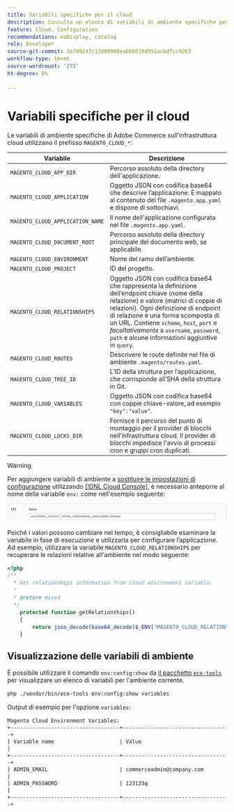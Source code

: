 ```yaml
---
title: Variabili specifiche per il cloud
description: Consulta un elenco di variabili di ambiente specifiche per Adobe Commerce sull’infrastruttura cloud.
feature: Cloud, Configuration
recommendations: noDisplay, catalog
role: Developer
source-git-commit: 1e789247c12009908eabb6039d951acbdfcc9263
workflow-type: tm+mt
source-wordcount: '272'
ht-degree: 0%

---
```


# Variabili specifiche per il cloud

Le variabili di ambiente specifiche di Adobe Commerce sull&#39;infrastruttura cloud utilizzano il prefisso `MAGENTO_CLOUD_*`:

| Variabile | Descrizione |
| -------- | --------------- |
| `MAGENTO_CLOUD_APP_DIR` | Percorso assoluto della directory dell&#39;applicazione. |
| `MAGENTO_CLOUD_APPLICATION` | Oggetto JSON con codifica base64 che descrive l’applicazione. È mappato al contenuto del file `.magento.app.yaml` e dispone di sottochiavi. |
| `MAGENTO_CLOUD_APPLICATION_NAME` | Il nome dell&#39;applicazione configurata nel file `.magento.app.yaml`. |
| `MAGENTO_CLOUD_DOCUMENT_ROOT` | Percorso assoluto della directory principale del documento web, se applicabile. |
| `MAGENTO_CLOUD_ENVIRONMENT` | Nome del ramo dell’ambiente. |
| `MAGENTO_CLOUD_PROJECT` | ID del progetto. |
| `MAGENTO_CLOUD_RELATIONSHIPS` | Oggetto JSON con codifica base64 che rappresenta la definizione dell’endpoint chiave (nome della relazione) e valore (matrici di coppie di relazioni). Ogni definizione di endpoint di relazione è una forma scomposta di un URL. Contiene `scheme`, `host`, `port` e _facoltativamente_ a `username`, `password`, `path` e alcune informazioni aggiuntive in `query`. |
| `MAGENTO_CLOUD_ROUTES` | Descrivere le route definite nel file di ambiente `.magento/routes.yaml`. |
| `MAGENTO_CLOUD_TREE_ID` | L’ID della struttura per l’applicazione, che corrisponde all’SHA della struttura in Git. |
| `MAGENTO_CLOUD_VARIABLES` | Oggetto JSON con codifica base64 con coppie chiave-valore, ad esempio `"key":"value"`. |
| `MAGENTO_CLOUD_LOCKS_DIR` | Fornisce il percorso del punto di montaggio per il provider di blocchi nell’infrastruttura cloud. Il provider di blocchi impedisce l&#39;avvio di processi cron e gruppi cron duplicati. |

>[!WARNING]
>
>Per aggiungere variabili di ambiente a [sostituire le impostazioni di configurazione](https://experienceleague.adobe.com/docs/commerce-operations/configuration-guide/paths/override-config-settings.html?lang=it) utilizzando [[!DNL Cloud Console]](../project/overview.md), è necessario anteporre al nome della variabile `env:` come nell&#39;esempio seguente:
>
>![Esempio di variabile di ambiente](../../assets/set-env-variable-ui.png)

Poiché i valori possono cambiare nel tempo, è consigliabile esaminare la variabile in fase di esecuzione e utilizzarla per configurare l’applicazione. Ad esempio, utilizzare la variabile `MAGENTO_CLOUD_RELATIONSHIPS` per recuperare le relazioni relative all&#39;ambiente nel modo seguente:

```php
<?php
/**
  * Get relationships information from cloud environment variable.
  *
  * @return mixed
  */
    protected function getRelationships()
    {
        return json_decode(base64_decode($_ENV["MAGENTO_CLOUD_RELATIONSHIPS"]), true);
    }
```

## Visualizzazione delle variabili di ambiente

È possibile utilizzare il comando `env:config:show` da [il pacchetto `ece-tools`](../dev-tools/package-overview.md) per visualizzare un elenco di variabili per l&#39;ambiente corrente.

```bash
php ./vendor/bin/ece-tools env:config:show variables
```

Output di esempio per l&#39;opzione `variables`:

```
Magento Cloud Environment Variables:
+-----------------------------------+----------------------------------+
| Variable name                     | Value                            |
+-----------------------------------+----------------------------------+
| ADMIN_EMAIL                       | commerceadmin@company.com        |
| ADMIN_PASSWORD                    | 123123q                          |
+-----------------------------------+----------------------------------+
```

